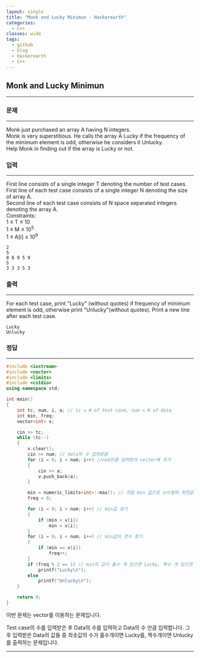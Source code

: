 ```yaml
---
layout: single
title: "Monk and Lucky Minimun - Hackerearth"
categories:
  - C++
classes: wide
tags:
  - github
  - blog
  - Hackerearth
  - C++
---
```

## **Monk and Lucky Minimun**
---

### 문제
---
  Monk just purchased an array A having N integers.  
  Monk is very superstitious. He calls the array A Lucky if the frequency of the minimum element is odd, otherwise he considers it Unlucky.  
  Help Monk in finding out if the array is Lucky or not.

### 입력
---
First line consists of a single integer T denoting the number of test cases.  
First line of each test case consists of a single integer N denoting the size of array A.  
Second line of each test case consists of N space separated integers denoting the array A.  
Constraints:  
1 ≤ T ≤ 10   
1 ≤ M ≤ 10<sup>5</sup>   
1 ≤ A[i] ≤ 10<sup>9</sup>  
```
2
5
8 8 9 5 9
5
3 3 3 5 3
```

### 출력
---
For each test case, print "Lucky" (without quotes) if frequency of minimum element is odd, otherwise print "Unlucky"(without quotes). Print a new line after each test case.
```
Lucky
Unlucky
```

### 정답
---
```c++
#include <iostream>
#include <vector>
#include <limits>
#include <cstdio>
using namespace std;

int main()
{
	int tc, num, i, a; // tc = # of test case, num = # of data
	int min, freq;
	vector<int> v;

	cin >> tc;
	while (tc--)
	{
		v.clear();
		cin >> num; // data의 수 입력받음
		for (i = 0; i < num; i++) //num만큼 입력받아 vecter에 추가
		{
			cin >> a;
			v.push_back(a);
		}

		min = numeric_limits<int>::max(); // 처음 min 값으로 int형의 최댓값 넣음
		freq = 0;

		for (i = 0; i < num; i++) // min값 찾기
		{
			if (min > v[i])
				min = v[i];
		}
		for (i = 0; i < num; i++) // min값이 갯수 찾기
		{
			if (min == v[i])
				freq++;
		}
		if (freq % 2 == 1) // min의 값이 홀수 개 있으면 Lucky, 짝수 개 있으면 Unlucky 출력
			printf("Lucky\n");
		else
			printf("Unlucky\n");
	}

	return 0;
}
```
이번 문제는 vector를 이용하는 문제입니다.

Test case의 수를 입력받은 후 Data의 수를 입력하고 Data의 수 만큼 입력합니다. 그 후 입력받은 Data의 값들 중 최솟값의 수가 홀수개이면 Lucky를, 짝수개이면 Unlucky를 출력하는 문제입니다.

---
